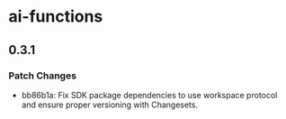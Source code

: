 # ai-functions

## 0.3.1

### Patch Changes

- bb86b1a: Fix SDK package dependencies to use workspace protocol and ensure proper versioning with Changesets.
